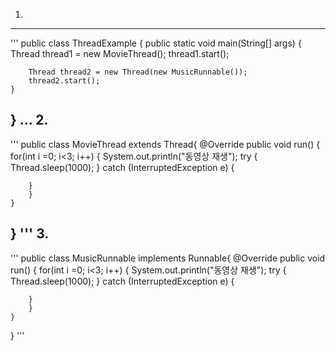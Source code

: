 1.
--------------
'''
    public class ThreadExample {
    public static void main(String[] args) {
        Thread thread1 = new MovieThread();
        thread1.start();

        Thread thread2 = new Thread(new MusicRunnable());
        thread2.start();
    }
}
...
2.
------------
'''
    public class MovieThread extends Thread{
    @Override
    public void run() {
        for(int i =0; i<3; i++) {
            System.out.println("동영상 재생");
        try {
            Thread.sleep(1000);
        } catch (InterruptedException e) {

        }
        }
    }
}
'''
3.
------------
'''
    public class MusicRunnable implements Runnable{
    @Override
    public void run() {
        for(int i =0; i<3; i++) {
            System.out.println("동영상 재생");
        try {
            Thread.sleep(1000);
        } catch (InterruptedException e) {

        }
        }
    }
    
}
'''
